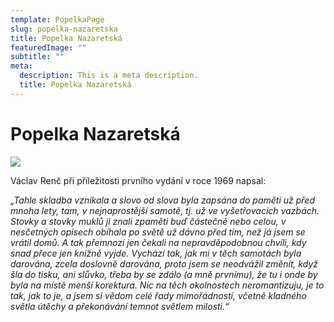 ```yaml
---
template: PopelkaPage
slug: popelka-nazaretska
title: Popelka Nazaretská
featuredImage: ""
subtitle: ""
meta:
  description: This is a meta description.
  title: Popelka Nazaretská
---
```

# Popelka Nazaretská

![](https://res.cloudinary.com/dfhtw7uzk/image/upload/c_crop,f_auto,h_800,q_auto,w_800/v1616841360/popelka_qzwjan.jpg)

Václav Renč při příležitosti prvního vydání v roce 1969 napsal:

*„Tahle skladba vznikala a slovo od slova byla zapsána do paměti už před mnoha lety, tam, v nejnaprostější samotě, tj. už ve vyšetřovacích vazbách. Stovky a stovky muklů ji znali zpaměti buď částečně nebo celou, v nesčetných opisech obíhala po světě už dávno před tím, než já jsem se vrátil domů. A tak přemnozí jen čekali na nepravděpodobnou chvíli, kdy snad přece jen knižně vyjde. Vychází tak, jak mi v těch samotách byla darována, zcela doslovně darována, proto jsem se neodvážil změnit, když šla do tisku, ani slůvko, třeba by se zdálo (a mně prvnímu), že tu i onde by byla na místě menší korektura. Nic na těch okolnostech neromantizuju, je to tak, jak to je, a jsem si vědom celé řady mimořádností, včetně kladného světla útěchy a překonávání temnot světlem milosti.“*